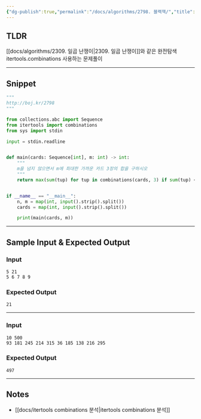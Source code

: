 ```yaml
---
{"dg-publish":true,"permalink":"/docs/algorithms/2798. 블랙잭/","title":"2798. 블랙잭","tags":["algorithm","combinations"]}
---
```



## TLDR

[[docs/algorithms/2309. 일곱 난쟁이\|2309. 일곱 난쟁이]]와 같은 완전탐색 itertools.combinations 사용하는 문제풀이
<!-- 문제에 대한 간략한 설명 및 풀이 접근 방식 요약 -->

---

## Snippet

```python
"""
http://boj.kr/2798
"""

from collections.abc import Sequence
from itertools import combinations
from sys import stdin

input = stdin.readline


def main(cards: Sequence[int], m: int) -> int:
    """
    m을 넘지 않으면서 m에 최대한 가까운 카드 3장의 합을 구하시오
    """
    return max(sum(tup) for tup in combinations(cards, 3) if sum(tup) <= m)


if __name__ == "__main__":
    n, m = map(int, input().strip().split())
    cards = map(int, input().strip().split())

    print(main(cards, m))

```

<!-- 주요 코드 작성 -->

---

## Sample Input & Expected Output

### Input

```
5 21
5 6 7 8 9
```

### Expected Output

```
21
```

---

### Input

```
10 500
93 181 245 214 315 36 185 138 216 295
```

### Expected Output

```
497
```

---

## Notes

- [[docs/itertools combinations 분석\|itertools combinations 분석]]
